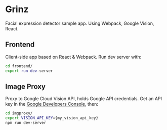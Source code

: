 # Grinz

Facial expression detector sample app. Using Webpack, Google Vision, React.

## Frontend

Client-side app based on React & Webpack. Run dev server with:

```sh
cd frontend/
export run dev-server
```

## Image Proxy

Proxy to Google Cloud Vision API, holds Google API credentials. Get an API key in the 
[Google Developers Console](https://console.developers.google.com/apis), then:

```sh
cd imgproxy/
export VISION_API_KEY={my_vision_api_key}
npm run dev-server
```

